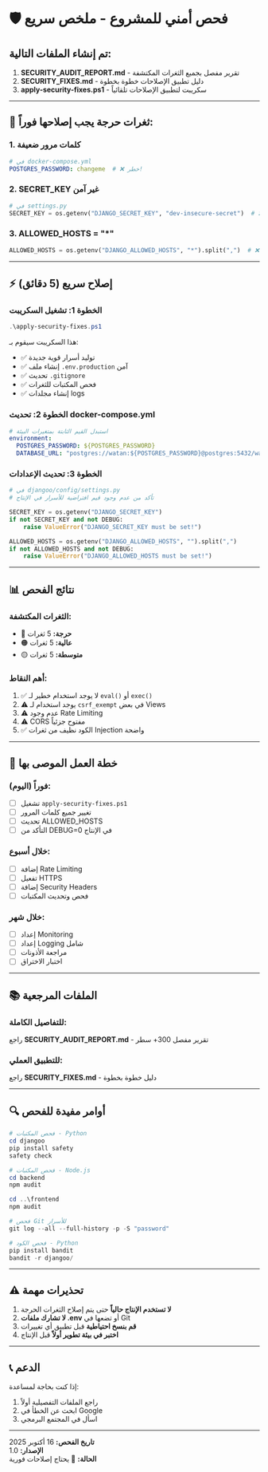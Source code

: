 # 🛡️ فحص أمني للمشروع - ملخص سريع

## تم إنشاء الملفات التالية:

1. **SECURITY_AUDIT_REPORT.md** - تقرير مفصل بجميع الثغرات المكتشفة
2. **SECURITY_FIXES.md** - دليل تطبيق الإصلاحات خطوة بخطوة
3. **apply-security-fixes.ps1** - سكريبت لتطبيق الإصلاحات تلقائياً

---

## 🚨 ثغرات حرجة يجب إصلاحها فوراً:

### 1. كلمات مرور ضعيفة
```yaml
# في docker-compose.yml
POSTGRES_PASSWORD: changeme  # ❌ خطر!
```

### 2. SECRET_KEY غير آمن
```python
# في settings.py
SECRET_KEY = os.getenv("DJANGO_SECRET_KEY", "dev-insecure-secret")  # ❌
```

### 3. ALLOWED_HOSTS = "*"
```python
ALLOWED_HOSTS = os.getenv("DJANGO_ALLOWED_HOSTS", "*").split(",")  # ❌
```

---

## ⚡ إصلاح سريع (5 دقائق)

### الخطوة 1: تشغيل السكريبت
```powershell
.\apply-security-fixes.ps1
```

هذا السكريبت سيقوم بـ:
- ✅ توليد أسرار قوية جديدة
- ✅ إنشاء ملف `.env.production` آمن
- ✅ تحديث `.gitignore`
- ✅ فحص المكتبات للثغرات
- ✅ إنشاء مجلدات logs

### الخطوة 2: تحديث docker-compose.yml
```yaml
# استبدل القيم الثابتة بمتغيرات البيئة
environment:
  POSTGRES_PASSWORD: ${POSTGRES_PASSWORD}
  DATABASE_URL: "postgres://watan:${POSTGRES_PASSWORD}@postgres:5432/watan"
```

### الخطوة 3: تحديث الإعدادات
```python
# في djangoo/config/settings.py
# تأكد من عدم وجود قيم افتراضية للأسرار في الإنتاج

SECRET_KEY = os.getenv("DJANGO_SECRET_KEY")
if not SECRET_KEY and not DEBUG:
    raise ValueError("DJANGO_SECRET_KEY must be set!")

ALLOWED_HOSTS = os.getenv("DJANGO_ALLOWED_HOSTS", "").split(",")
if not ALLOWED_HOSTS and not DEBUG:
    raise ValueError("DJANGO_ALLOWED_HOSTS must be set!")
```

---

## 📊 نتائج الفحص

### الثغرات المكتشفة:
- 🔴 **حرجة:** 5 ثغرات
- 🟠 **عالية:** 5 ثغرات
- 🟡 **متوسطة:** 5 ثغرات

### أهم النقاط:
1. ✅ لا يوجد استخدام خطير لـ `eval()` أو `exec()`
2. ⚠️ يوجد استخدام لـ `csrf_exempt` في بعض Views
3. ⚠️ عدم وجود Rate Limiting
4. ⚠️ CORS مفتوح جزئياً
5. ✅ الكود نظيف من ثغرات Injection واضحة

---

## 🎯 خطة العمل الموصى بها

### فوراً (اليوم):
- [ ] تشغيل `apply-security-fixes.ps1`
- [ ] تغيير جميع كلمات المرور
- [ ] تحديث ALLOWED_HOSTS
- [ ] التأكد من DEBUG=0 في الإنتاج

### خلال أسبوع:
- [ ] إضافة Rate Limiting
- [ ] تفعيل HTTPS
- [ ] إضافة Security Headers
- [ ] فحص وتحديث المكتبات

### خلال شهر:
- [ ] إعداد Monitoring
- [ ] إعداد Logging شامل
- [ ] مراجعة الأذونات
- [ ] اختبار الاختراق

---

## 📚 الملفات المرجعية

### للتفاصيل الكاملة:
راجع **SECURITY_AUDIT_REPORT.md** - تقرير مفصل 300+ سطر

### للتطبيق العملي:
راجع **SECURITY_FIXES.md** - دليل خطوة بخطوة

---

## 🔍 أوامر مفيدة للفحص

```powershell
# فحص المكتبات - Python
cd djangoo
pip install safety
safety check

# فحص المكتبات - Node.js
cd backend
npm audit

cd ..\frontend
npm audit

# فحص Git للأسرار
git log --all --full-history -p -S "password"

# فحص الكود - Python
pip install bandit
bandit -r djangoo/
```

---

## ⚠️ تحذيرات مهمة

1. **لا تستخدم الإنتاج حالياً** حتى يتم إصلاح الثغرات الحرجة
2. **لا تشارك ملفات .env** أو تضعها في Git
3. **قم بنسخ احتياطية** قبل تطبيق أي تغييرات
4. **اختبر في بيئة تطوير أولاً** قبل الإنتاج

---

## 📞 الدعم

إذا كنت بحاجة لمساعدة:
1. راجع الملفات التفصيلية أولاً
2. ابحث عن الخطأ في Google
3. اسأل في المجتمع البرمجي

---

**تاريخ الفحص:** 16 أكتوبر 2025  
**الإصدار:** 1.0  
**الحالة:** 🔴 يحتاج إصلاحات فورية
